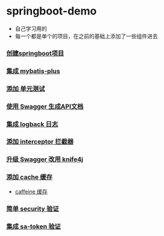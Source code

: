 # springboot-demo
+ 自己学习用的   
+ 每一个都是单个的项目，在之前的基础上添加了一些组件进去
### [创建springboot项目](https://github.com/lijiepersion/springboot-demo/blob/main/springboot-start/HELP.md)
### [集成 mybatis-plus](https://github.com/lijiepersion/springboot-demo/blob/main/springboot-mybatis-plus/HELP.md)
### [添加 单元测试](https://github.com/lijiepersion/springboot-demo/blob/main/springboot-test/HELP.md)
### [使用 Swagger 生成API文档](https://github.com/lijiepersion/springboot-demo/blob/main/springboot-swagger/HELP.md)
### [集成 logback 日志](https://github.com/lijiepersion/springboot-demo/blob/main/springboot-logger/HELP.md)
### [添加 interceptor 拦截器](https://github.com/lijiepersion/springboot-demo/blob/main/springboot-interceptor/HELP.md)
### [升级 Swagger 改用 knife4j ](https://github.com/lijiepersion/springboot-demo/blob/main/springboot-knife4j/HELP.md)
### [添加 cache 缓存 ](https://github.com/lijiepersion/springboot-demo/blob/main/springboot-cache/HELP.md)
   + [caffeine 缓存 ](https://github.com/bujian-self/springboot-demo/blob/main/springboot-caffeine/HELP.md)
### [简单 security 验证 ](https://github.com/bujian-self/springboot-demo/blob/main/springboot-security/HELP.md)
### [集成 sa-token 验证 ](https://github.com/bujian-self/springboot-demo/blob/main/springboot-satoken/HELP.md)
